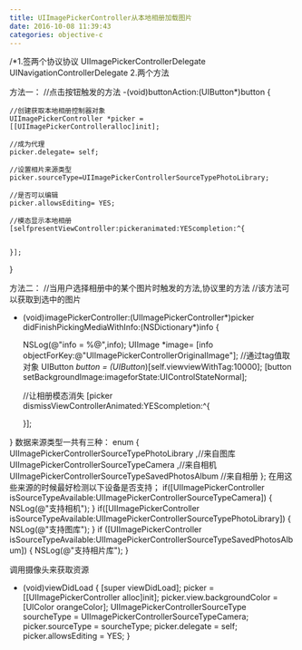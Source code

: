 ```yaml
---
title: UIImagePickerController从本地相册加载图片
date: 2016-10-08 11:39:43
categories: objective-c
---
```

<!-- more -->
/*1.签两个协议协议
          UIImagePickerControllerDelegate
          UINavigationControllerDelegate
  2.两个方法

方法一：
//点击按钮触发的方法
-(void)buttonAction:(UIButton*)button
{

    //创建获取本地相册控制器对象
    UIImagePickerController *picker = [[UIImagePickerControlleralloc]init];
   
    //成为代理
    picker.delegate= self;
   
    //设置相片来源类型
    picker.sourceType=UIImagePickerControllerSourceTypePhotoLibrary;
   
    //是否可以编辑
    picker.allowsEditing= YES;
   
    //模态显示本地相册
    [selfpresentViewController:pickeranimated:YEScompletion:^{
       
       
    }]; 
}

方法二：
//当用户选择相册中的某个图片时触发的方法,协议里的方法
//该方法可以获取到选中的图片

- (void)imagePickerController:(UIImagePickerController*)picker didFinishPickingMediaWithInfo:(NSDictionary*)info
{

    NSLog(@"info = %@",info);
    UIImage *image=
    [info objectForKey:@"UIImagePickerControllerOriginalImage"];
    //通过tag值取对象
    UIButton *button = (UIButton*)[self.viewviewWithTag:10000];
    [button setBackgroundImage:imageforState:UIControlStateNormal];
   
    //让相册模态消失
    [picker dismissViewControllerAnimated:YEScompletion:^{
       
       
    }];
   
}
数据来源类型一共有三种：
enum {
   UIImagePickerControllerSourceTypePhotoLibrary ,//来自图库
   UIImagePickerControllerSourceTypeCamera ,//来自相机
   UIImagePickerControllerSourceTypeSavedPhotosAlbum //来自相册
};
在用这些来源的时候最好检测以下设备是否支持；
 if([UIImagePickerController isSourceTypeAvailable:UIImagePickerControllerSourceTypeCamera])
    {
        NSLog(@"支持相机");
    }
    if([UIImagePickerController isSourceTypeAvailable:UIImagePickerControllerSourceTypePhotoLibrary])
    {
        NSLog(@"支持图库");
    }
    if ([UIImagePickerController isSourceTypeAvailable:UIImagePickerControllerSourceTypeSavedPhotosAlbum])
    {
        NSLog(@"支持相片库");
    }

调用摄像头来获取资源
- (void)viewDidLoad {
    [super viewDidLoad];
    picker = [[UIImagePickerController alloc]init];
    picker.view.backgroundColor = [UIColor orangeColor];
    UIImagePickerControllerSourceType sourcheType = UIImagePickerControllerSourceTypeCamera;
    picker.sourceType = sourcheType;
    picker.delegate = self;
    picker.allowsEditing = YES;
}

```


	
	
	

